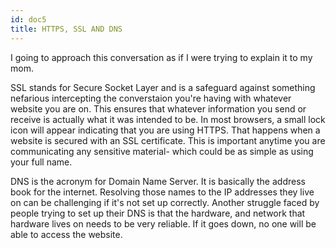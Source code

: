 ```yaml
---
id: doc5
title: HTTPS, SSL AND DNS
---
```


I going to approach this conversation as if I were trying to explain it to my mom. 

SSL stands for Secure Socket Layer and is a safeguard against something nefarious intercepting the converstaion you're having with whatever website you are on. This ensures that whatever information you send or receive is actually what it was intended to be. In most browsers, a small lock icon will appear indicating that you are using HTTPS. That happens when a website is secured with an SSL certificate. This is important anytime you are communicating any sensitive material- which could be as simple as using your full name. 

DNS is the acronym for Domain Name Server. It is basically the address book for the internet. Resolving those names to the IP addresses they live on can be challenging if it's not set up correctly. Another struggle faced by people trying to set up their DNS is that the hardware, and network that hardware lives on needs to be very reliable. If it goes down, no one will be able to access the website.

